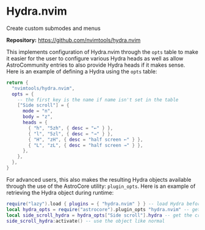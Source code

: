 # Hydra.nvim

Create custom submodes and menus

**Repository:** <https://github.com/nvimtools/hydra.nvim>

This implements configuration of Hydra.nvim through the `opts` table to make it easier for the user to configure various Hydra heads as well as allow AstroCommunity entries to also provide Hydra heads if it makes sense. Here is an example of defining a Hydra using the `opts` table:

```lua
return {
  "nvimtools/hydra.nvim",
  opts = {
    -- the first key is the name if name isn't set in the table
    ["Side scroll"] = {
      mode = "n",
      body = "z",
      heads = {
        { "h", "5zh", { desc = "←" } },
        { "l", "5zl", { desc = "→" } },
        { "H", "zH", { desc = "half screen ←" } },
        { "L", "zL", { desc = "half screen →" } },
      },
    },
  },
}
```

For advanced users, this also makes the resulting Hydra objects available through the use of the AstroCore utility: `plugin_opts`. Here is an example of retrieving the Hydra object during runtime:

```lua
require("lazy").load { plugins = { "hydra.nvim" } } -- load Hydra before loading opts
local hydra_opts = require("astrocore").plugin_opts "hydra.nvim" -- get the plugin options
local side_scroll_hydra = hydra_opts["Side scroll"].hydra -- get the created hydra by key name
side_scroll_hydra:activate() -- use the object like normal
```
